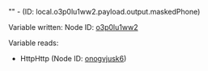 "" - (ID: local.o3p0lu1ww2.payload.output.maskedPhone)

Variable written:
Node ID: [o3p0lu1ww2](../nodes/o3p0lu1ww2.md)

Variable reads:
* HttpHttp (Node ID: [onogvjusk6](../nodes/onogvjusk6.md))
